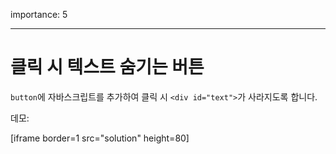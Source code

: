 importance: 5

---

# 클릭 시 텍스트 숨기는 버튼

`button`에 자바스크립트를 추가하여 클릭 시 `<div id="text">`가 사라지도록 합니다.

데모:

[iframe border=1 src="solution" height=80]
